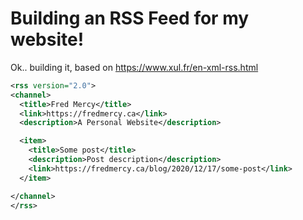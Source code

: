 # Building an RSS Feed for my website!

Ok.. building it, based on https://www.xul.fr/en-xml-rss.html

```xml
<rss version="2.0">
<channel>
  <title>Fred Mercy</title>
  <link>https://fredmercy.ca</link>
  <description>A Personal Website</description>

  <item>
    <title>Some post</title>
    <description>Post description</description>
    <link>https://fredmercy.ca/blog/2020/12/17/some-post</link>
  </item>

</channel>
</rss>
```

